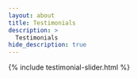 ```yaml
---
layout: about
title: Testimonials  
description: >
  Testimonials 
hide_description: true
---
```


{% include testimonial-slider.html %}

<script src="https://cdn.jsdelivr.net/npm/swiper@11/swiper-bundle.min.js"></script>
<script>
window.onload = function() {
  setTimeout(initSwiper, 100);
};
function initSwiper() {
  console.log("Initializing Swiper");
  try {
    const swiper = new Swiper('.js-testimonials-slider', {
      slidesPerView: 1,
      spaceBetween: 30,
      loop: true,
      pagination: {
        el: '.swiper-pagination',
        clickable: true,
      },
      navigation: {
        nextEl: '.swiper-button-next',
        prevEl: '.swiper-button-prev',
      },
      autoplay: {
        delay: 6000,
        disableOnInteraction: false
      }
    });
    console.log("Swiper initialized:", swiper);
    
    // Add this line to update the Swiper after a short delay
    setTimeout(() => swiper.update(), 500);
  } catch (error) {
    console.error('Error initializing Swiper:', error);
  }
}
// Add this to reinitialize on window resize
window.addEventListener('resize', initSwiper)
</script>